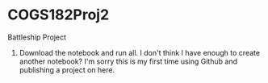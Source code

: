 # COGS182Proj2

Battleship Project

1. Download the notebook and run all. I don't think I have enough to create another notebook? I'm sorry this is my first time using Github and publishing a project on here.
